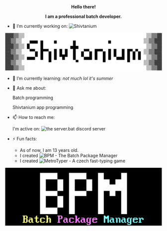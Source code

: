 <div align="center"><b>
  Hello there!
  
  I am a professional batch developer.
</b></div>

- 🔭 I’m currently working on: ![Shivtanium](https://github.com/Shivter14/Shivtanium)
  
![Shivtanium Logo](https://raw.githubusercontent.com/Shivter14/Shivtanium/main/Shivtanium.png)
- 🌱 I’m currently learning: *not much lol it's summer*
- 💬 Ask me about:

  Batch programming

  Shivtanium app programming

- 📫 How to reach me:

  I'm active on: ![the server.bat discord server](https://discord.gg/cQNj5C3wtS)

- ⚡ Fun facts:
  - As of now, I am 13 years old.
  - I created ![BPM - The Batch Package Manager](https://github.com/Shivter14/BPM)
  - I created ![MetroTyper - A czech fast-typing game](https://github.com/Shivter14/MetroTyper)

![BPM logo](https://github.com/Shivter14/BPM/blob/main/BPM.png)

